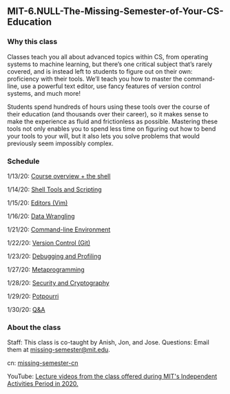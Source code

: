 ## MIT-6.NULL-The-Missing-Semester-of-Your-CS-Education

### Why this class

Classes teach you all about advanced topics within CS, from operating systems to machine learning, but there’s one critical subject that’s rarely covered, and is instead left to students to figure out on their own: proficiency with their tools. We’ll teach you how to master the command-line, use a powerful text editor, use fancy features of version control systems, and much more!

Students spend hundreds of hours using these tools over the course of their education (and thousands over their career), so it makes sense to make the experience as fluid and frictionless as possible. Mastering these tools not only enables you to spend less time on figuring out how to bend your tools to your will, but it also lets you solve problems that would previously seem impossibly complex.

### Schedule

1/13/20: [Course overview + the shell](https://missing.csail.mit.edu/2020/course-shell/)

1/14/20: [Shell Tools and Scripting](https://missing.csail.mit.edu/2020/shell-tools/)

1/15/20: [Editors (Vim)](https://missing.csail.mit.edu/2020/editors/)

1/16/20: [Data Wrangling](https://missing.csail.mit.edu/2020/data-wrangling/)

1/21/20: [Command-line Environment](https://missing.csail.mit.edu/2020/command-line/)

1/22/20: [Version Control (Git)](https://missing.csail.mit.edu/2020/version-control/)

1/23/20: [Debugging and Profiling](https://missing.csail.mit.edu/2020/debugging-profiling/)

1/27/20: [Metaprogramming](https://missing.csail.mit.edu/2020/metaprogramming/)

1/28/20: [Security and Cryptography](https://missing.csail.mit.edu/2020/security/)

1/29/20: [Potpourri](https://missing.csail.mit.edu/2020/potpourri/)

1/30/20: [Q&A](https://missing.csail.mit.edu/2020/qa/)

### About the class

Staff: This class is co-taught by Anish, Jon, and Jose. Questions: Email them at missing-semester@mit.edu.

cn: [missing-semester-cn](https://missing-semester-cn.github.io/)

YouTube: [Lecture videos from the class offered during MIT's Independent Activities Period in 2020.](https://www.youtube.com/playlist?list=PLyzOVJj3bHQuloKGG59rS43e29ro7I57J)
